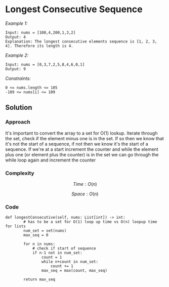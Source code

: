 # Longest Consecutive Sequence

*Example 1:*

```
Input: nums = [100,4,200,1,3,2]
Output: 4
Explanation: The longest consecutive elements sequence is [1, 2, 3, 4]. Therefore its length is 4.
```

*Example 2:*

```
Input: nums = [0,3,7,2,5,8,4,6,0,1]
Output: 9
```

*Constraints:*

```
0 <= nums.length <= 105
-109 <= nums[i] <= 109
```

## Solution

### Approach
It's important to convert the array to a set for O(1) lookup. Iterate through the set, check if the element minus one is in the set. If so then we know that it's not the start of a sequence, if not then we know it's the start of a sequence. If we're at a start increment the counter and while the element plus one (or element plus the counter) is in the set we can go through the while loop again and increment the counter

### Complexity
$$Time: O(n)$$

$$Space: O(n)$$

### Code
```
def longestConsecutive(self, nums: List[int]) -> int:
        # has to be a set for O(1) loop up time vs O(n) loopup time for lists
        num_set = set(nums)
        max_seq = 0

        for n in nums:
            # check if start of sequence
            if n-1 not in num_set:
                count = 1
                while n+count in num_set:
                    count += 1
                max_seq = max(count, max_seq)
        
        return max_seq
```